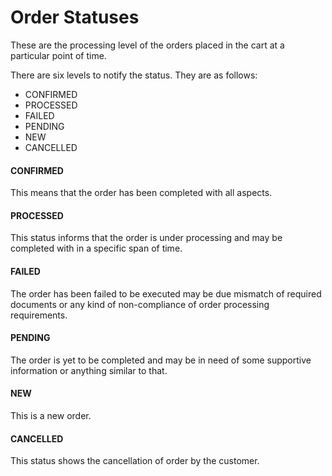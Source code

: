 # Order Statuses

These are the processing level of the orders placed in the cart at a particular point of time.

There are six levels to notify the status. They are as follows:
* CONFIRMED
* PROCESSED
* FAILED
* PENDING
* NEW
* CANCELLED

#### CONFIRMED
This means that the order has been completed with all aspects.

#### PROCESSED
This status informs that the order is under processing and may be completed with in a specific span of time.

#### FAILED
The order has been failed to be executed may be due mismatch of required documents or any kind of non-compliance of order processing requirements.

#### PENDING
The order is yet to be completed and may be in need of some supportive information or anything similar to that.

#### NEW
This is a new order.

#### CANCELLED
This status shows the cancellation of order by the customer.
